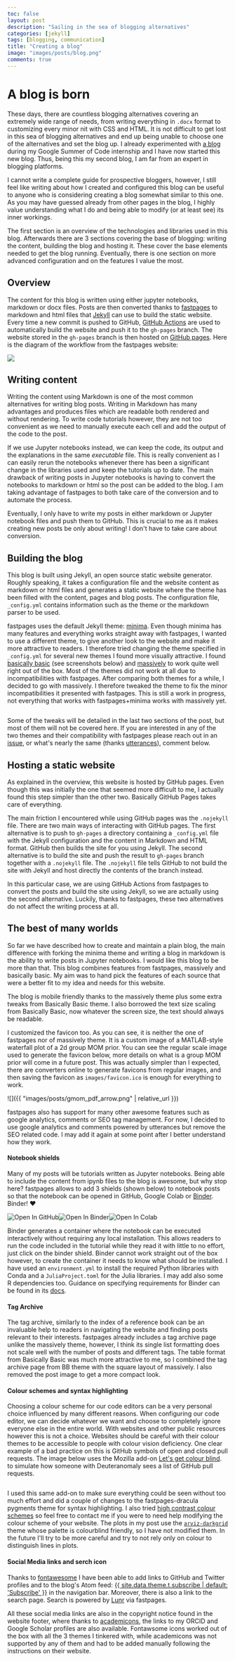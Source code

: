 ```yaml
---
toc: false
layout: post
description: "Sailing in the sea of blogging alternatives"
categories: [jekyll]
tags: [blogging, communication]
title: "Creating a blog"
image: "images/posts/blog.png"
comments: true
---
```

# A blog is born

These days, there are countless blogging alternatives covering an
extremely wide range of needs, from writing everything in `.docx` format to
customizing every minor nit with CSS and HTML. It is not difficult to get lost
in this sea of blogging alternatives and end up being unable to choose one of
the alternatives and set the blog up. I already experimented with
[a blog](https://oriolabril.github.io/gsoc2019_blog/) during my Google Summer
of Code internship and I have now started this new blog. Thus, being this my
second blog, I am far from an expert in blogging platforms.

I cannot write a complete guide for prospective bloggers, however, I still feel like
writing about how I created and configured this blog can be useful to anyone
who is considering creating a blog somewhat similar to this one. As you
may have guessed already from other pages in the blog, I highly value understanding
what I do and being able to modify (or at least see) its inner workings.

The first section is an overview of the technologies and libraries used in this blog.
Afterwards there are 3 sections covering the base of blogging: writing the content,
building the blog and hosting it. These cover the base elements needed to get
the blog running. Eventually, there is one section on more advanced configuration
and on the features I value the most.

## Overview
The content for this blog is written using either jupyter notebooks, markdown
or docx files. Posts are then converted thanks to
[fastpages](https://fastpages.fast.ai/) to markdown and html files that
[Jekyll](https://jekyllrb.com/) can use to build the static website. Every
time a new commit is pushed to GitHub,
[GitHub Actions](https://github.com/features/actions) are used to
automatically build the website and push it to the `gh-pages` branch. The
website stored in the `gh-pages` branch is then hosted on
[GitHub pages](https://pages.github.com/). Here is the diagram of the workflow
from the fastpages website:

![](https://fastpages.fast.ai/images/diagram.png)

## Writing content
Writing the content using Markdown is one of the most common alternatives for
writing blog posts. Writing in Markdown has many advantages and produces files
which are readable both rendered and without rendering. To write code tutorials
however, they are not too convenient as we need to manually execute each
cell and add the output of the code to the post.

If we use Jupyter notebooks instead, we can keep the code, its output and the
explanations in the same _executable_ file. This is really convenient as I can
easily rerun the notebooks whenever there has been a significant change in the
libraries used and keep the tutorials up to date. The main drawback of writing
posts in Jupyter notebooks is having to convert the notebooks to markdown or
html so the post can be added to the blog. I am taking advantage of
fastpages to both take care of the conversion and to automate the process.

Eventually, I only have to write my posts in either markdown or Jupyter
notebook files and push them to GitHub. This is crucial to me as it
makes creating new posts be only about writing! I don't have to take care
about conversion.

## Building the blog
This blog is built using Jekyll, an open source static website generator.
Roughly speaking, it takes a configuration file and the website content as markdown
or html files and generates a static website where the theme has been filled
with the content, pages and blog posts. The configuration file,
`_config.yml` contains information such as the theme or the markdown parser
to be used.

fastpages uses the default Jekyll theme: [minima](https://github.com/jekyll/minima).
Even though minima has many features and everything works straight away with
fastpages, I wanted to use a different theme, to give another look to the
website and make it more attractive to readers.
I therefore tried changing the theme specified in `_config.yml`
for several new themes I found more visually attractive. I
found [basically basic](https://mmistakes.github.io/jekyll-theme-basically-basic/)
(see screenshots below) and
[massively](https://iwiedenm.github.io/jekyll-theme-massively/) to work
quite well right out of the box. Most of the themes did not work at all due to
incompatibilities with fastpages. After comparing both themes for a while, I
decided to go with massively. I therefore tweaked the theme to fix the minor
incompatibilities it presented with fastpages. This is still a work in
progress, not everything that works with fastpages+minima works with massively
yet.

<div class="box alt"><div class="row 50% uniform">
  <div class="6u"><span class="image fit"><img src="{{ "images/posts/bb_home.png" | absolute_url }}" alt="" /></span></div>
  <div class="6u$"><span class="image fit"><img src="{{ "images/posts/bb_posts.png" | absolute_url }}" alt="" /></span></div>
</div></div>

Some of the tweaks will be detailed in the last two sections of the post, but
most of them will not be covered here. If you are interested in any of the two themes
and their compatibility with fastpages please reach out in an
[issue](https://github.com/OriolAbril/oriol_unraveled/issues), or what's
nearly the same (thanks [utterances](https://utteranc.es/)), comment below.

## Hosting a static website
As explained in the overview, this website is hosted by GitHub pages. Even
though this was initially the one that seemed more difficult to me, I actually
found this step simpler than the other two. Basically GitHub Pages takes care
of everything.

The main friction I encountered while using GitHub pages was the `.nojekyll`
file. There are two main ways of interacting with GitHub pages. The first
alternative is to push to `gh-pages` a directory containing a `_config.yml`
file with the Jekyll configuration and the content in Markdown and HTML
format. GitHub then builds the site for you using Jekyll. The second
alternative is to build the site and push the result to `gh-pages` branch
together with a `.nojekyll` file. The `.nojekyll` file tells GitHub to not
build the site with Jekyll and host directly the contents of the branch
instead.

In this particular case, we are using GitHub Actions from fastpages to convert
the posts and build the site using Jekyll, so we are actually using the second
alternative. Luckily, thanks to fastpages, these two alternatives do not affect
the writing process at all.

## The best of many worlds
So far we have described how to create and maintain a plain blog, the main
difference with forking the minima theme and writing a blog in markdown is
the ability to write posts in Jupyter notebooks. I would like this blog to be
more than that. This blog combines features from fastpages, massively and
basically basic. My aim was to hand pick the features of each source that
were a better fit to my idea and needs for this website.

The blog is mobile friendly thanks to the massively theme plus some extra
tweaks from Basically Basic theme. I also borrowed the text size scaling from
Basically Basic, now whatever the screen size, the text should always be
readable.

I customized the favicon too. As you can see, it is neither the one of
fastpages nor of massively theme. It is a custom image of a MATLAB-style
waterfall plot of a 2d group MOM prior. You can see the regular scale image
used to generate the favicon below, more details on what is a group MOM prior
will come in a future post. This was actually simpler than I
expected, there are converters online to generate favicons from regular
images, and then saving the favicon as `images/favicon.ico` is enough for
everything to work.

![]({{ "images/posts/gmom_pdf_arrow.png" | relative_url }})

fastpages also has support for many other awesome features such as
google analytics, comments or SEO tag management. For
now, I decided to use google analytics and comments powered by utterances
but remove the SEO related code. I may add it again at some point after I
better understand how they work.

#### Notebook shields
Many of my posts will be tutorials written as Jupyter notebooks. Being able to
include the content from ipynb files to the blog is awesome, but why stop
here? fastpages allows to add 3 shields (shown below) to notebook posts so
that the notebook can be opened in GitHub, Google Colab or
[Binder](https://mybinder.org/). Binder! :heart:

<div class="nb-badges" style="display: flex; justify-content: flex-start">
  <div class="px-2"><img class="notebook-badge-image" src="{{ "assets/badges/github.svg" | relative_url }}" alt="Open In GitHub"/></div>
  <div class="px-2"><img class="notebook-badge-image" src="{{ "assets/badges/binder.svg" | relative_url }}" alt="Open In Binder"/></div>
  <div class="px-2"><img class="notebook-badge-image" src="{{ "assets/badges/colab.svg" | relative_url }}" alt="Open In Colab"/></div>
</div>

Binder generates a container where the notebook can be executed interactively
without requiring any local installation. This allows readers to run the code
included in the tutorial while they read it with little to no effort, just
click on the binder shield. Binder cannot work straight out of the box
however, to create the container it needs to know what should be installed. I
have used an `environment.yml` to install the required Python libraries with
Conda and a `JuliaProject.toml` for the Julia libraries. I may add also some R
dependencies too. Guidance on
specifying requirements for Binder can be found in its
[docs](https://mybinder.readthedocs.io/en/latest/using.html).

#### Tag Archive
The tag archive, similarly to the index of a reference book can be an
invaluable help to readers in navigating the website and finding posts
relevant to their interests. fastpages already includes a tag archive page
unlike the massively theme, however, I think its single list formatting does
not scale well with the number of posts and different tags. The table format
from Basically Basic was much more attractive to me, so I combined the tag
archive page from BB theme with the square layout of massively. I also removed
the post image to get a more compact look.

#### Colour schemes and syntax highlighting
Choosing a colour scheme for our code editors can be a very personal choice
influenced by many different reasons. When configuring our code editor, we can
decide whatever we want and choose to completely ignore everyone
else in the entire world. With websites and other public resources however
this is not a choice. Websites should be careful with their colour themes to be
accessible to people with colour vision deficiency. One clear example of a bad
practice on this is GitHub symbols of open and closed pull requests. The image
below uses the Mozilla add-on [Let's get
colour blind](https://addons.mozilla.org/en-US/firefox/addon/let-s-get-color-blind/).
to simulate how someone with Deuteranomaly sees a list of GitHub pull
requests.

<div class="box alt"><div class="row 50% uniform">
  <div class="6u"><span class="image fit"><img src="{{ "images/posts/pr_normal.png" | absolute_url }}" alt="" /></span></div>
  <div class="6u$"><span class="image fit"><img src="{{ "images/posts/pr_deuteranomaly.png" | absolute_url }}" alt="" /></span></div>
</div></div>

I used this same add-on to make sure everything could be seen without too much
effort and did a couple of changes to the fastpages-dracula pygments theme for
syntax highlighting. I also tried [high contrast colour schemes](https://github.com/mpchadwick/pygments-high-contrast-stylesheets)
so feel free to contact me if you were to need help modifying the colour scheme
of your website. The plots in my post use the
[`arviz-darkgrid`](https://github.com/arviz-devs/arviz/blob/master/arviz/plots/styles/arviz-darkgrid.mplstyle)
theme whose palette is colourblind friendly, so I have not modified them. In
the future I'll try to be more careful and try to not rely only on colour to
distinguish lines in plots.

#### Social Media links and serch icon
Thanks to [fontawesome](https://fontawesome.com/) I have been able to add links
to GitHub and Twitter profiles and to the blog's Atom feed: <a href="{{ site.feed.path | default: 'feed.xml' | relative_url }}" title="Atom Feed" class="icon fa-rss">
<span class="label">{{ site.data.theme.t.subscribe | default: 'Subscribe' }}</span></a>
in the navigation bar. Moreover, there is also a link to the search page.
Search is powered by [Lunr](https://lunrjs.com/) via fastpages.

All these social media links are also in the copyright notice found in the
website footer, where thanks to [academicons](https://jpswalsh.github.io/academicons/),
the links to my ORCID and Google Scholar profiles are also available.
Fontawsome icons worked out of the box with all the 3 themes I tinkered with,
while academicons was not supported by any of them and had to be added
manually following the instructions on their website.
